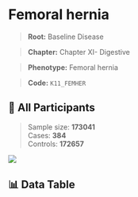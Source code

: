 # Femoral hernia

> **Root:** Baseline Disease  

> **Chapter:** Chapter XI- Digestive  

> **Phenotype:** Femoral hernia  

> **Code:** `K11_FEMHER`

## 🧪 All Participants  
> Sample size: **173041**  
> Cases: **384**  
> Controls: **172657**
<img src="/Sensitive/Figures/ALL/Incidence/K11_FEMHER.png"/>

## 📊 Data Table
<CsvTableMRF src="/Sensitive/Data/ALL/Incidence/COX_K11_FEMHER.csv"/>

